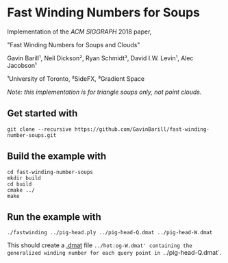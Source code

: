 # Fast Winding Numbers for Soups

Implementation of the _ACM SIGGRAPH_ 2018 paper, 

"Fast Winding Numbers for Soups and Clouds" 

Gavin Barill¹, Neil Dickson², Ryan Schmidt³, David I.W. Levin¹, Alec Jacobson¹

¹University of Toronto, ²SideFX, ³Gradient Space


_Note: this implementation is for triangle soups only, not point clouds._

## Get started with 

    git clone --recursive https://github.com/GavinBarill/fast-winding-number-soups.git

## Build the example with

    cd fast-winding-number-soups
    mkdir build
    cd build
    cmake ../
    make

## Run the example with

    ./fastwinding ../pig-head.ply ../pig-head-Q.dmat ../pig-head-W.dmat

This should create a [.dmat](http://libigl.github.io/libigl/file-formats/dmat/)
file `../hot:og-W.dmat' containing the generalized winding number for each query
point in `../pig-head-Q.dmat`.

